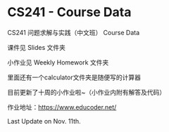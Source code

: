 # CS241 - Course Data
CS241 问题求解与实践（中文班） Course Data

课件见 Slides 文件夹

小作业见 Weekly Homework 文件夹

里面还有一个calculator文件夹是随便写的计算器

目前更新了十周的小作业啦~（小作业内附有解答及代码）

作业地址：https://www.educoder.net/



Last Update on Nov. 11th.



